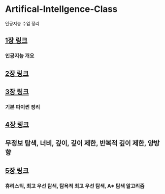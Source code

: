 # Artifical-Intellgence-Class
인공지능 수업 정리

## [1장 링크](https://github.com/i3629i/Artifical-Intellgence-Class/blob/master/AI%201%EC%9E%A5.md)
### 인공지능 개요

## [2장 링크](https://github.com/i3629i/Artifical-Intellgence-Class/blob/master/AI%202%EC%9E%A5.md)

## [3장 링크](https://github.com/i3629i/Artifical-Intellgence-Class/blob/master/AI%203%EC%9E%A5.md)
### 기본 파이썬 정리

## [4장 링크](https://github.com/i3629i/Artifical-Intellgence-Class/blob/master/AI%204%EC%9E%A5.md)
## 무정보 탐색, 너비, 깊이, 깊이 제한, 반복적 깊이 제한, 양방향

## [5장 링크](https://github.com/i3629i/Artifical-Intellgence-Class/blob/master/AI%205%EC%9E%A5.md)
### 휴리스틱, 최고 우선 탐색, 탐욕적 최고 우선 탐색, A* 탐색 알고리즘
